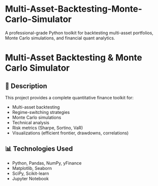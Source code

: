 # Multi-Asset-Backtesting-Monte-Carlo-Simulator
A professional-grade Python toolkit for backtesting multi-asset portfolios, Monte Carlo simulations, and financial quant analytics.
# Multi-Asset Backtesting & Monte Carlo Simulator

## 🚀 Description
This project provides a complete quantitative finance toolkit for:
- Multi-asset backtesting
- Regime-switching strategies
- Monte Carlo simulations
- Technical analysis
- Risk metrics (Sharpe, Sortino, VaR)
- Visualizations (efficient frontier, drawdowns, correlations)

## 📊 Technologies Used
- Python, Pandas, NumPy, yFinance
- Matplotlib, Seaborn
- SciPy, Scikit-learn
- Jupyter Notebook

